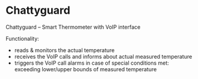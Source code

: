 Chattyguard
===========

Chattyguard – Smart Thermometer with VoIP interface

Functionality:
- reads & monitors the actual temperature 
- receives the VoIP calls and informs about actual measured temperature 
- triggers the VoIP call alarms in case of special conditions met: exceeding lower/upper bounds of measured temperature
